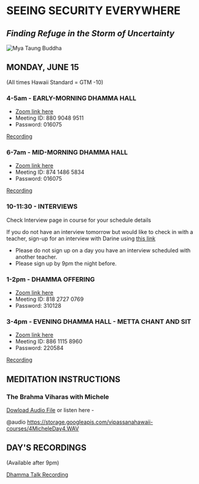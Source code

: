 # SEEING SECURITY EVERYWHERE
## *Finding Refuge in the Storm of Uncertainty*

![Mya Taung Buddha](https://storage.googleapis.com/vipassanahawaii-courses/buddha7.jpg)

## MONDAY, JUNE 15
(All times Hawaii Standard = GTM -10)

### 4-5am - EARLY-MORNING DHAMMA HALL
- [Zoom link here](https://us02web.zoom.us/j/88090489511?pwd=VFRXY2hYRys4ZUl2UnR2K1daYnd3UT09)
- Meeting ID: 880 9048 9511
- Password: 016075

[Recording](https://us02web.zoom.us/rec/share/otB3M-DR7E9Je5GX7EvwdogkMrjJeaa8gSQYq6FfxEcEhfHrVqxjGYIodjWL0AUM)

### 6-7am - MID-MORNING DHAMMA HALL
- [Zoom link here](https://us02web.zoom.us/j/87414865834?pwd=Nzl2a3d1Y0g1NldpRmkrTWF0Z2pBQT09)
- Meeting ID: 874 1486 5834
- Password: 016075

[Recording](https://us02web.zoom.us/rec/share/_dVrKuzc1FxLS6fpzmWAAqVxF5TJX6a8gSNM_6ZemktISJj-vHMGyui00GqRaWgq)


### 10-11:30 - INTERVIEWS
Check Interview page in course for your schedule details

If you do not have an interview tomorrow but would like to check in with a teacher, sign-up for an interview with Darine using [this link](https://signup.com/go/OnrFSvH)
- Please do not sign up on a day you have an interview scheduled with another teacher.
- Please sign up by 9pm the night before.


### 1-2pm - DHAMMA OFFERING
- [Zoom link here](https://us02web.zoom.us/j/81827270769?pwd=UFRtbW1vcnprNElpWFNOVFlka2RWZz09)
- Meeting ID: 818 2727 0769
- Password: 310128

### 3-4pm - EVENING DHAMMA HALL - METTA CHANT AND SIT
- [Zoom link here](https://us02web.zoom.us/j/88611158960?pwd=MW5zMjRJTFpYV0l5cTVtUzA3YmI5UT09)
- Meeting ID: 886 1115 8960
- Password: 220584

[Recording](https://us02web.zoom.us/rec/share/y-dJceDZ_z9LeYHB43PjVLIREr-iT6a823dLq_ZYz0ucJLnz7-O9KMTLmhhgKsNY
)

## MEDITATION INSTRUCTIONS

### The Brahma Viharas with Michele
[Dowload Audio File](https://storage.googleapis.com/vipassanahawaii-courses/4MicheleDay4.WAV)
or listen here -

@audio https://storage.googleapis.com/vipassanahawaii-courses/4MicheleDay4.WAV

## DAY'S RECORDINGS
(Available after 9pm)

[Dhamma Talk Recording](https://us02web.zoom.us/rec/share/5N4kdu2o5n1ORYHuy0reQukGRpW_X6a8hyRL8_cIxU5_dTa3VHByUsFyg-NnpFK1)
